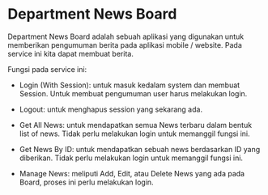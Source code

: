 # Department News Board

Department News Board adalah sebuah aplikasi yang digunakan untuk memberikan pengumuman berita pada aplikasi mobile / website. Pada service ini kita dapat membuat berita.

Fungsi pada service ini:
- Login (With Session): untuk masuk kedalam system dan membuat Session. Untuk membuat pengumuman user harus melakukan login.

- Logout: untuk menghapus session yang sekarang ada.

- Get All News: untuk mendapatkan semua News terbaru dalam bentuk list of news. Tidak perlu melakukan login untuk memanggil fungsi ini.

- Get News By ID: untuk mendapatkan sebuah news berdasarkan ID yang diberikan. Tidak perlu melakukan login untuk memanggil fungsi ini.

- Manage News: meliputi Add, Edit, atau Delete News yang ada pada Board, proses ini perlu melakukan login.
